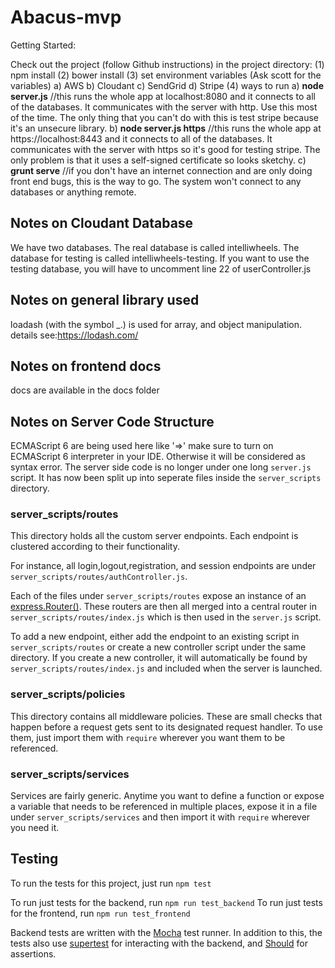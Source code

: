 # Abacus-mvp

Getting Started:

Check out the project (follow Github instructions)
in the project directory:
(1) npm install
(2) bower install
(3) set environment variables (Ask scott for the variables)
    a) AWS
    b) Cloudant
    c) SendGrid
    d) Stripe
(4) ways to run
    a) **node server.js** //this runs the whole app at localhost:8080 and it connects to all of the databases. It communicates with the server with http. Use this most of the time.  The only thing that you can't do with this is test stripe because it's an unsecure library.
    b) **node server.js https** //this runs the whole app at https://localhost:8443 and it connects to all of the databases.  It communicates with the server with https so it's good for testing stripe.  The only problem is that it uses a self-signed certificate so looks sketchy.
    c) **grunt serve** //if you don't have an internet connection and are only doing front end bugs, this is the way to go.  The system won't connect to any databases or anything remote.

## Notes on Cloudant Database
We have two databases.  The real database is called intelliwheels.  The database for testing is called intelliwheels-testing.  If you want to use the testing database, you will have to uncomment line 22 of userController.js

## Notes on general library used
loadash (with the symbol _.) is used for array, and object manipulation. details see:https://lodash.com/

## Notes on frontend docs
docs are available in the docs folder

## Notes on Server Code Structure

ECMAScript 6 are being used here like '=>' make sure to turn on ECMAScript 6 interpreter in your IDE. Otherwise it will be considered as syntax error.
The server side code is no longer under one long `server.js` script.
It has now been split up into seperate files inside the `server_scripts` directory.

### server_scripts/routes
This directory holds all the custom server endpoints. Each endpoint is clustered according to their functionality.

For instance, all login,logout,registration, and session endpoints are under `server_scripts/routes/authController.js`.

Each of the files under `server_scripts/routes` expose an instance of an [express.Router()](http://expressjs.com/en/4x/api.html#router). These routers are then all merged into a central router in `server_scripts/routes/index.js` which is then used in the `server.js` script.

To add a new endpoint, either add the endpoint to an existing script in `server_scripts/routes` or create a new controller script under the same directory. If you create a new controller, it will automatically be found by `server_scripts/routes/index.js` and included when the server is launched.

### server_scripts/policies
This directory contains all middleware policies. These are small checks that happen before a request gets sent to its designated request handler. To use them, just import them with `require` wherever you want them to be referenced.

### server_scripts/services
Services are fairly generic. Anytime you want to define a function or expose a variable that needs to be referenced in multiple places, expose it in a file under `server_scripts/services` and then import it with `require` wherever you need it.

## Testing


To run the tests for this project, just run `npm test`

To run just tests for the backend, run `npm run test_backend`
To run just tests for the frontend, run `npm run test_frontend`

Backend tests are written with the [Mocha](https://mochajs.org/) test runner.
In addition to this, the tests also use [supertest](https://github.com/visionmedia/supertest) for interacting with the backend, and [Should](http://shouldjs.github.io) for assertions.
